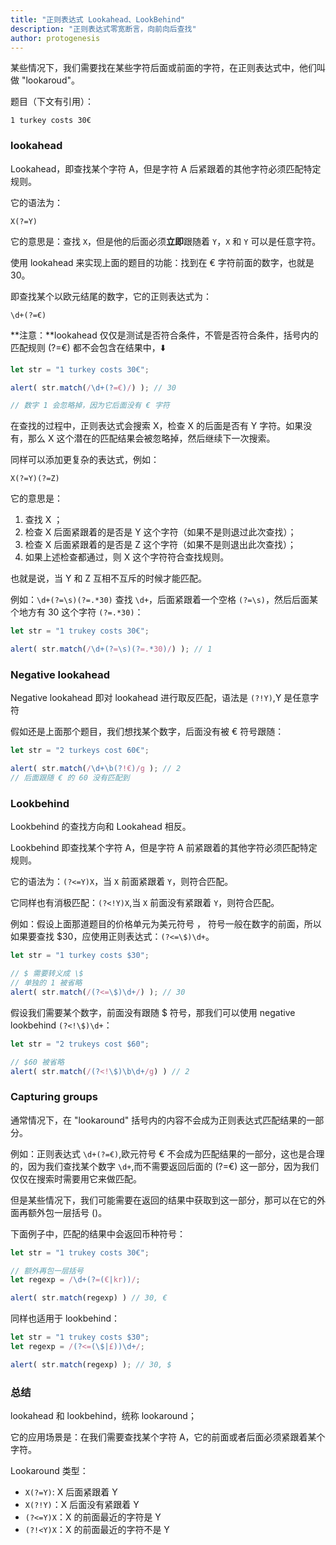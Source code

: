 ```yaml
---
title: "正则表达式 Lookahead、LookBehind"
description: "正则表达式零宽断言，向前向后查找"
author: protogenesis
---
```


某些情况下，我们需要找在某些字符后面或前面的字符，在正则表达式中，他们叫做 "lookaroud"。

题目（下文有引用）：

```1 turkey costs 30€```



### lookahead

Lookahead，即查找某个字符 A，但是字符 A 后紧跟着的其他字符必须匹配特定规则。

它的语法为：

```X(?=Y)```

它的意思是：查找 ```X```，但是他的后面必须**立即**跟随着 ```Y```，```X``` 和 ```Y``` 可以是任意字符。

使用 lookahead 来实现上面的题目的功能：找到在 € 字符前面的数字，也就是 30。

即查找某个以欧元结尾的数字，它的正则表达式为：

```\d+(?=€)```

**注意：**lookahead 仅仅是测试是否符合条件，不管是否符合条件，括号内的匹配规则 (?=€) 都不会包含在结果中，⬇️

```javascript
let str = "1 turkey costs 30€";

alert( str.match(/\d+(?=€)/) ); // 30

// 数字 1 会忽略掉，因为它后面没有 € 字符
```

在查找的过程中，正则表达式会搜索 X，检查 X 的后面是否有 Y 字符。如果没有，那么 X 这个潜在的匹配结果会被忽略掉，然后继续下一次搜索。

同样可以添加更复杂的表达式，例如：

```X(?=Y)(?=Z)```

它的意思是：

1. 查找 X ；
2. 检查 X 后面紧跟着的是否是 Y 这个字符（如果不是则退过此次查找）；
3. 检查 X 后面紧跟着的是否是 Z 这个字符（如果不是则退出此次查找）；
4. 如果上述检查都通过，则 X 这个字符符合查找规则。

也就是说，当 Y 和 Z 互相不互斥的时候才能匹配。

例如：```\d+(?=\s)(?=.*30)``` 查找 ```\d+```，后面紧跟着一个空格 ```(?=\s)```，然后后面某个地方有 30 这个字符 ```(?=.*30)```：

```javascript
let str = "1 trukey costs 30€";

alert( str.match(/\d+(?=\s)(?=.*30)/) ); // 1
```



### Negative lookahead

Negative lookahead 即对 lookahead 进行取反匹配，语法是 ```(?!Y)```,Y 是任意字符

假如还是上面那个题目，我们想找某个数字，后面没有被 € 符号跟随：

```javascript
let str = "2 turkeys cost 60€";

alert( str.match(/\d+\b(?!€)/g ); // 2
// 后面跟随 € 的 60 没有匹配到
```



### Lookbehind

Lookbehind 的查找方向和 Lookahead 相反。

Lookbehind 即查找某个字符 A，但是字符 A 前紧跟着的其他字符必须匹配特定规则。

它的语法为：```(?<=Y)X```，当 ```X``` 前面紧跟着 ```Y```，则符合匹配。

它同样也有消极匹配：```(?<!Y)X```,当 ```X``` 前面没有紧跟着 ```Y```，则符合匹配。

例如：假设上面那道题目的价格单元为美元符号 $，$ 符号一般在数字的前面，所以如果要查找 $30，应使用正则表达式：```(?<=\$)\d+```。

```javascript
let str = "1 turkey costs $30";

// $ 需要转义成 \$
// 单独的 1 被省略
alert( str.match(/(?<=\$)\d+/) ); // 30
```

假设我们需要某个数字，前面没有跟随 $ 符号，那我们可以使用 negative lookbehind ```(?<!\$)\d+```：

```javascript
let str = "2 trukeys cost $60";

// $60 被省略
alert( str.match(/(?<!\$)\b\d+/g) ) // 2
```



### Capturing groups

通常情况下，在 "lookaround" 括号内的内容不会成为正则表达式匹配结果的一部分。

例如：正则表达式 ```\d+(?=€)```,欧元符号 € 不会成为匹配结果的一部分，这也是合理的，因为我们查找某个数字 ```\d+```,而不需要返回后面的 (?=€) 这一部分，因为我们仅仅在搜索时需要用它来做匹配。

但是某些情况下，我们可能需要在返回的结果中获取到这一部分，那可以在它的外面再额外包一层括号 ()。

下面例子中，匹配的结果中会返回币种符号：

```js
let str = "1 trukey costs 30€";

// 额外再包一层括号
let regexp = /\d+(?=(€|kr))/;

alert( str.match(regexp) ) // 30, €
```

同样也适用于 lookbehind：

```js
let str = "1 trukey costs $30";
let regexp = /(?<=(\$|£))\d+/;

alert( str.match(regexp) ); // 30, $
```

### 总结

lookahead 和 lookbehind，统称 lookaround；

它的应用场景是：在我们需要查找某个字符 A，它的前面或者后面必须紧跟着某个字符。

Lookaround 类型：

- ```X(?=Y)```: X 后面紧跟着 Y
- ```X(?!Y)```：X 后面没有紧跟着 Y
- ```(?<=Y)X```：X 的前面最近的字符是 Y
- ```(?!<Y)X```：X 的前面最近的字符不是 Y









